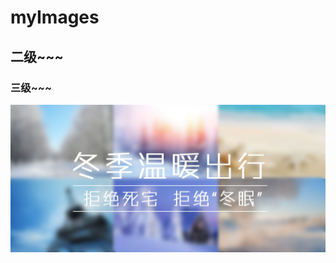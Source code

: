 # myImages

## 二级~~~
### 三级~~~

![aaasda](https://github.com/wendf/MyImages/blob/master/myImages1/hotFix1.jpg "图片Title")
